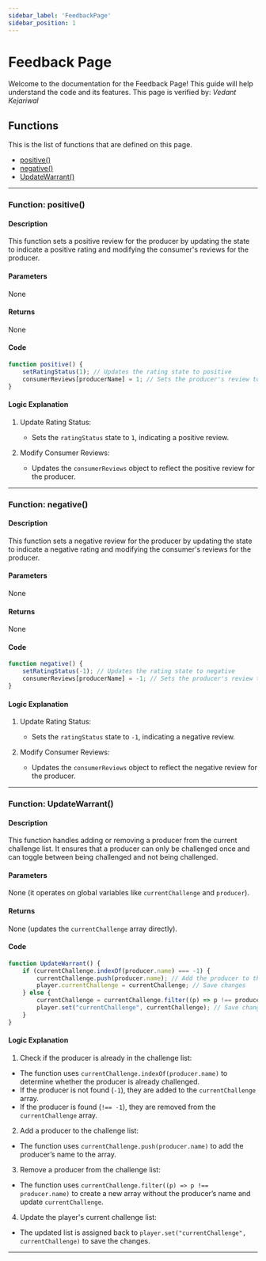 ```yaml
---
sidebar_label: 'FeedbackPage'
sidebar_position: 1
---
```


# <span class="h1style">Feedback Page</span>
Welcome to the documentation for the Feedback Page! This guide will help understand the code and its features. This page is verified by: *Vedant Kejariwal*

## <span class="h2style">Functions</span>
This is the list of functions that are defined on this page.
- [positive()](#function-positive)
- [negative()](#function-negative)
- [UpdateWarrant()](#function-updatewarrant)

---

### <span class="custom-function-heading">Function: positive()</span>

#### <span class="custom-heading">Description</span>
This function sets a positive review for the producer by updating the state to indicate a positive rating and modifying the consumer's reviews for the producer.

#### <span class="custom-heading">Parameters</span>
None

#### <span class="custom-heading">Returns</span>
None

#### <span class="custom-heading">Code</span>

<div class="custom-code-block">

```javascript
function positive() {
    setRatingStatus(1); // Updates the rating state to positive
    consumerReviews[producerName] = 1; // Sets the producer's review to positive in the consumer's reviews
}
```
</div>

#### <span class="custom-heading">Logic Explanation</span>

1. Update Rating Status:
   - Sets the `ratingStatus` state to `1`, indicating a positive review.

2. Modify Consumer Reviews:
   - Updates the `consumerReviews` object to reflect the positive review for the producer.

---

### <span class="custom-function-heading">Function: negative()</span>

#### <span class="custom-heading">Description</span>
This function sets a negative review for the producer by updating the state to indicate a negative rating and modifying the consumer's reviews for the producer.

#### <span class="custom-heading">Parameters</span>
None

#### <span class="custom-heading">Returns</span>
None

#### <span class="custom-heading">Code</span>

<div class="custom-code-block">


```javascript
function negative() {
    setRatingStatus(-1); // Updates the rating state to negative
    consumerReviews[producerName] = -1; // Sets the producer's review to negative in the consumer's reviews
}
```
</div>

#### <span class="custom-heading">Logic Explanation</span>

1. Update Rating Status:
   - Sets the `ratingStatus` state to `-1`, indicating a negative review.

2. Modify Consumer Reviews:
   - Updates the `consumerReviews` object to reflect the negative review for the producer.

---

### <span class="custom-function-heading">Function: UpdateWarrant()</span>

#### <span class="custom-heading">Description</span>
This function handles adding or removing a producer from the current challenge list. It ensures that a producer can only be challenged once and can toggle between being challenged and not being challenged.

#### <span class="custom-heading">Parameters</span>
None (it operates on global variables like `currentChallenge` and `producer`).

#### <span class="custom-heading">Returns</span>
None (updates the `currentChallenge` array directly).

#### <span class="custom-heading">Code</span>

<div class="custom-code-block">

```javascript
function UpdateWarrant() {
    if (currentChallenge.indexOf(producer.name) === -1) {
        currentChallenge.push(producer.name); // Add the producer to the list
        player.currentChallenge = currentChallenge; // Save changes
    } else {
        currentChallenge = currentChallenge.filter((p) => p !== producer.name); // Remove producer
        player.set("currentChallenge", currentChallenge); // Save changes
    }
}
```
</div>

#### <span class="custom-heading">Logic Explanation</span>

1. Check if the producer is already in the challenge list:

- The function uses `currentChallenge.indexOf(producer.name)` to determine whether the producer is already challenged.
- If the producer is not found (`-1`), they are added to the `currentChallenge` array.
- If the producer is found (`!== -1`), they are removed from the `currentChallenge` array.

2. Add a producer to the challenge list:
- The function uses `currentChallenge.push(producer.name)` to add the producer’s name to the array.

3. Remove a producer from the challenge list:
- The function uses `currentChallenge.filter((p) => p !== producer.name)` to create a new array without the producer’s name and update `currentChallenge`.

4. Update the player's current challenge list:
- The updated list is assigned back to `player.set("currentChallenge", currentChallenge)` to save the changes.

---
